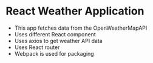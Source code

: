 # React Weather Application

- This app fetches data from the OpenWeatherMapAPI
- Uses different React component
- Uses axios to get weather API data
- Uses React router
- Webpack is used for packaging


